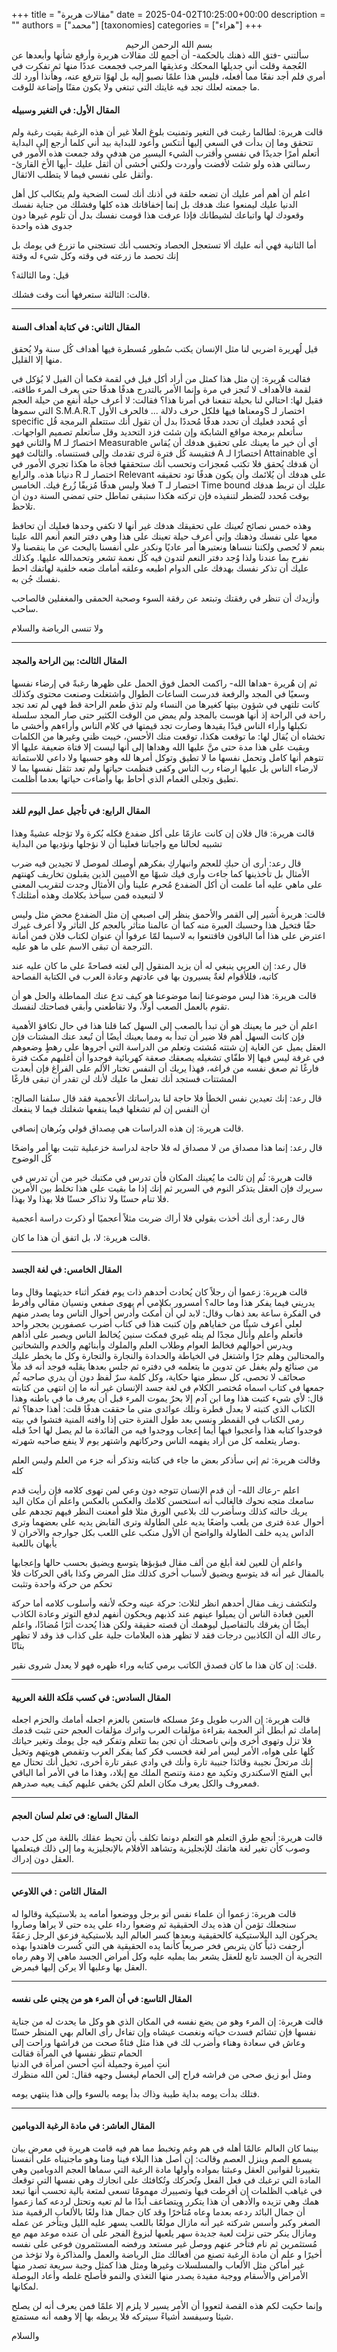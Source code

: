 
+++
title = "مقالات هريرة"
date = 2025-04-02T10:25:00+00:00
description = ""
authors = ["محمد"]
[taxonomies]
categories = ["هراء"]
+++
<div style="text-align:center">بسم الله الرحمن الرحيم</div>
سألتني -فتق الله ذهنك بالحكمة- أن أجمع لك مقالات هريرة وأرفع شأنها وأبعدها عن العُجمة وقلت أني جديلها المحكك وعذيقها المرجب فجمعت عددًا منها ثم تفكرت في أمري فلم أجد نفعًا مما أفعله، فليس هذا علمًا نصبو إليه بل لهوًا نترفع عنه، وهأنذا أورد لك ما جمعته لعلك تجد فيه غايتك التي تبتغي ولا يكون مقتًا وإضاعة للوقت. 

#### المقال الأول: في التغير وسبيله

قالت هريرة: لطالما رغبت في التغير وتمنيت بلوغ العلا غير أن هذه الرغبة بقيت رغبة ولم تتحقق وما إن بدأت في السعي إليها أنتكس وأعود للبداية بيد أني كلما أرجع إلى البداية أتعلم أمرًا جديدًا في نفسي وأقترب الشيء اليسير من هدفي وقد جمعت هذه الأمور في رسالتي هذه ولو شئت لأفضت وأوردت ولكني أخشى أن أثقل عليك -أيها الأخ القارئ- وأثقل على نفسي فيما لا يتطلب الاثقال.

اعلم أن أهم أمر عليك أن تضعه حلقة في أذنك أنك لست الضحية ولم يتكالب كل أهل الدنيا عليك ليمنعوا عنك هدفك بل إنما إخفاقاتك هذه كلها وفشلك من جناية نفسك وقعودك لها واتباعك لشيطانك فإذا عرفت هذا قومت نفسك بدل أن تلوم غيرها دون جدوى هذه واحدة

أما الثانية فهي أنه عليك ألا تستعجل الحصاد وتحسب أنك تستجني ما تزرع في يومك بل إنك تحصد ما زرعته في وقته وكل شيء له وقتة

قيل: وما الثالثة؟

قالت: الثالثة ستعرفها أنت وقت فشلك.

---

#### المقال الثاني: في كتابة أهداف السنة

قيل لُهريرة اضربي لنا مثل الإنسان يكتب سُطور مُسطرة فيها أهداف كُل سنة ولا يُحقق منها إلا القليل.

فقالت هُريرة: إن مثل هذا كمثل من أراد أكل فيل في لقمة فكما أن الفيل لا يُؤكل في لقمة فالأهداف لا تُنجز في مرة وإنما الأمر بالتدرج هدفًا هدفًا حتى يعرف المرء طاقته. 
فقيل لها: احتالي لنا بحيلة تنفعنا في أمرنا هذا؟
فقالت: لا أعرف حيلة أنفع من حيلة العجم التي سموها S.M.A.R.T ومعناها فيها فلكل حرف دلالة ... 
فالحرف الأولS اختصار لـ specific أي مُحدد فعليك أن تحدد هدفًا مُحددًا بدل أن تقول أنك ستتعلم البرمجة قُل سأتعلم برمجة مواقع الشابكة وإن شئت فزد التحديد وقل سأتعلم تصميم الواجهات. 
والثاني فهو M اختصارٌ لـ Measurable أي أن خير ما يعينك على تحقيق هدفك أن يُقاس فتقيسة كُل فترة لترى تقدمك وإلى فستنساه.
والثالث فهو A اختصارًا لـ Attainable أي أن هَدفك يُحقق فلا تكتب مُعجزات وتحسب أنك ستحققها فجأة ما هكذا تجري الأمور في دنيانا هذه. 
والرابع R اختصار لـ Relevant على هدفك أن يُلائمك وأن يكون هدفًا تود تحقيقه فعلا وليس هدفًا مُزيفًا زُرع فيك. 
الخامس T اختصار لـ Time bound عليك أن تربط هدفك بوقت مُحدد لتُضطر لتنفيذه فإن تركته هكذا ستبقى تماطل حتى تمضي السنة دون أن تلاحظ. 

وهذه خمس نصائح تُعينك على تحقيقك هدفك غير أنها لا تكفي وحدها فعليك أن تحافظ معها على نفسك وذهنك وإني أعرف حيلة تعينك على هذا وهي دفتر النعم أنعم الله علينا بنعم لا تُحصى ولكننا ننساها ونعتبرها أمر عاديًا ونكدر على أنفسنا بالبحث عن ما ينقصنا ولا نفرح بما عندنا ولذا وُجد دفتر النعم لتدون فيه كُل نعمة تشعر وتحمدالله عليها. 
وكذلك عليك أن تذكر نفسك بهدفك على الدوام اطبعه وعلقه أمامك ضعه خلفية لهاتفك احط نفسك جُن به. 

وأزيدك أن تنظر في رفقتك وتبتعد عن رفقة السوء وصحبة الحمقى والمغفلين فالصاحب ساحب. 

ولا تنسى الرياضة والسلام 

--- 
#### المقال الثالث: بين الراحة والمجد

ثم إن هُريرة -هداها الله- راكمت الحمل فوق الحمل على ظهرها رغبةً في إرضاء نفسها وسعيًا في المجد والرفعة فدرست الساعات الطوال واشتغلت وصنعت محتوى وكذلك كانت تلتهي في شؤون بيتها كغيرها من النساء  ولم تذق طعم الراحة قط فهي لم تعد تجد راحة في الراحة إذ أنها هوست بالمجد ولم يمض من الوقت الكثير حتى صار المجد سلسلة تكبلها وأراء الناس قيدًا يقيدها وصارت تجد قيمتها في كلام الناس وأراءهم وأخشى ما تخشاه أن يُقال لها: ما توقعت هكذا، توقعت منك الأحسن، خيبت ظني وغيرها من الكلمات وبقيت على هذا مدة حتى منَّ عليها الله وهداها إلى أنها ليست إلا فتاة ضعيفة عليها ألا تتوهم أنها كامل وتحمل نفسها ما لا تطيق وتوكل أمرها لله وهو حسبها ولا داعي للاستماتة لارضاء الناس بل عليها ارضاء رب الناس وكفى فنظمت حياتها ولم تعد تثقل نفسها بما لا تطيق وتجلى الغمام الذي أحاط بها وأضاءت حياتها بعدما أظلمت.

---
#### المقال الرابع: في تأجيل عمل اليوم للغد

قالت هريرة: قال فلان إن كانت عازمًا على أكل ضفدع فكله بُكرة ولا تؤجله عشيةً وهذا تشبيه لحالنا مع واجباتنا فعلينا أن لا نؤجلها ونؤديها من البداية 

قال رعد: أرى أن حبكِ للعجم وانبهاركِ بفكرهم أوصلك لموصل لا تجيدين فيه ضرب الأمثال بل تأخذينها كما جاءت وأرى فيك شبهًا مع الأميين الذين يقبلون تخاريف كهنتهم على ماهي عليه أما علمت أن أكل الضفدع مُحرم علينا وأن الأمثال وجدت لتقريب المعنى لا لتبعيده فمن سيأخذ بكلامك وهذه أمثلتك؟ 

قالت: هريرة أُشير إلى القمر والأحمق ينظر إلى اصبعي إن مثل الضفدع محض مثل وليس حقًا فتخيل هذا وحسبك العبرة منه كما أن عالمنا متأثر بالعجم كل التأثر ولا أعرف غيرك اعترض على هذا أما الباقون فاقتنعوا به لاسيما لمّا عرفوا أن عنوان لكتاب فلان فمن أمانة الترجمة أن تبقى الاسم على ما هو عليه. 

قال رعد: إن العربي ينبغي له أن يزيد المنقول إلى لغته فصاحةً على ما كان عليه عند كاتبه، فللأقوام لغةٌ يسيرون بها في عادتهم وعادة العرب في الكتابة الفصاحة 

قالت هريرة: هذا ليس موضوعنا إنما موضوعنا هو كيف تدع عنك المماطلة والحل هو أن تقوم بالعمل الصعب أولاً، ولا تقاطعني وأبقي فصاحتك لنفسك. 

اعلم أن خير ما يعينك هو أن تبدأ بالصعب إلى السهل كما قلنا هذا في حال تكافؤ الأهمية فإن كانت السهل أهم فلا ضير أن تبدأ به ومما يعينك أيضًا أن تُبعد عنك المشتات فإن العقل يميل عن الغاية إن شتته مُشتت وتعلم من الدراسة التي أجروها على رهطٍ وضعوهم في غرفة ليس فيها إلا طفّاي تشغيله يصعقك صعقة كهربائية فوجدوا أن أغلبهم مكث فترة فارغًا ثم صعق نفسه من فراغه، فهذا يريك أن النفس تختار الألم على الفراغ فإن أبعدت المشتتات فستجد أنك تفعل ما عليك لأنك لن تقدر أن تبقى فارغًا 

قال رعد: إنك تعيدين نفس الخطأ فلا حاجة لنا بدراساتك الأعجمية فقد قال سلفنا الصالح: أن النفس إن لم تشغلها فيما ينفعها شغلتك فيما لا ينفعك 

قالت هريرة: إن هذه الدراسات هي مِصداق قولي وبُرهان إنصافي.

قال رعد: إنما هذا مصداق من لا مصداق له فلا حاجة لدراسة خزعبلية تثبت بها أمر واضحًا كُل الوضوح 

قالت هريرة: ثُم إن ثالث ما يُعينك المكان فأن تدرس في مكتبك خير من أن تدرس في سريرك فإن العقل يتذكر النوم في السرير ثم إنك إذا ما بقيت على هذا تخلط بين الأمرين فلا تنام حسنًا ولا تذاكر حسنًا فلا بهذا ولا بهذا. 

قال رعد: أرى أنك أخذت بقولي فلا أراك ضربت مثلاً أعجميًا أو ذكرت دراسة أعجمية 

قالت هريرة: لا، بل اتفق أن هذا ما كان.

---
#### المقال الخامس: في لغة الجسد

قالت هريرة: زعموا أن رجلاً كان يُحادث أحدهم ذات يوم ففكر أثناء حديثهما وقال وما يدريني فيما يفكر هذا وما حاله؟ أمسرور بكلامي أم يهوى صفعي ونسيان مقالي وأفرط في الفكرة ساعة بعد ذهاب وقال: لابد لي أن أُمكث وأدرس أحوال الناس وما يصدر منهم لعلي أعرف شيئًا من خفاياهم وإن كتبت هذا في كتاب أضرب عصفورين بحجر واحد  فأتعلم وأُعلم وأنال مجدًا لم ينله غيري فمكث سنين يُخالط الناس ويصبر على أذاهم ويدرس أحوالهم فخالط العوام وطلاب العلم والملوك وأبنائهم والخدم والشحاتين والمحتالين وهلم جرًا واشتغل في  الخياطة والحدادة والنجارة والتجارة وكل ما يخطر عليك من صنائع ولم يغفل عن تدوين ما يتعلمه في دفتره ثم جلس بعدها يقلبه فوجد أنه قد ملأ صحائف لا تحصى، كل سطر منها حكاية، وكل كلمة سرٌ لُفظ دون أن يدري صاحبه ثُم جمعها في كتاب اسماه مُختصر الكلام في لغة جسد الإنسان غير أنه ما إن انتهى من كتابته قال: لأي شيء كتبت هذا وما ابن آدم إلا بحرٌ يموت المرء قبل أن يعرف ما في باطنه وهذا الكتاب الذي كتبته لا يعدل قطرة وتلك عوائدي متى ما حققت هدفًا قلت: أهذا حدها؟ ثم رمى الكتاب في القمطر ونسي بعد طول الفترة حتى إذا وافته المنية فتشوا في بيته فوجدوا كتابه هذا وأعجبوا فيها أيما إعجاب ووجدوا فيه من الفائدة ما لم يصل لها احدٌ قبله وصار يتعلمه كل من أراد يفهمه الناس وحركاتهم واشتهر يوم لا ينفع صاحبه شهرته.

وقالت هريرة: ثم إني سأذكر بعض ما جاء في كتابته وتذكر أنه جزء من العلم وليس العلم كله

اعلم -رعاك الله- أن قدم الإنسان تتوجه دون وعي لمن تهوى كلامه فإن رأيت قدم سامعك متجه نحوك فالغالب أنه استحسن كلامك والعكس بالعكس
    واعلم أن مكان اليد يريك حالته كذلك وسأضرب لك بلاعبي الورق مثلا فلو 
    أمعنت النظر فيهم تجدهم على أحوال عدة فترى من يلعب واضعًا يديه على الطاولة وترى القابض يديه على بعضهما وترى الداس يديه خلف الطاولة والواضح أن الأول منكب على اللعب بكل جوارجه والآخران لا يأبهان باللعبة 
	
واعلم أن للعين لغة أبلغ من ألف مقال فبؤبؤها يتوسع ويضيق بحسب حالها وإعجابها بالمقال غير أنه قد يتوسع ويضيق لأسباب أخرى كذلك مثل المرض وكذا باقي الحركات فلا تحكم من حركة واحدة وتثبت 

ولتكشف زيف مقال أحدهم انظر لثلاث: حركة عينه وحكه لأنفه وأسلوب كلامه 
أما حركة العين فعادة الناس أن يميلوا عينهم عند كذبهم ويحكون أنفهم لدفع التوتر وعادة الكاذب أيضًا أن يغرقك بالتفاصيل ليوهمك أن قصته حقيقة ولكن هذا يُحدث أثرًا مُضادًا، واعلم رعاك الله أن الكاذبين درجات فقد لا تظهر هذه العلامات جلية على كذاب فذ وقد لا تظهر بتاتًا 

قلت: إن كان هذا ما كان فصدق الكاتب برمي كتابه وراء ظهره فهو لا يعدل شروى نقير.

---
#### المقال السادس: في كسب مَلَكة اللغة العربية

قالت هريرة: إن الدرب طويل وعرٌ مسلكه فاستعن بالعزم اجعله أمامك والحزم اجعله إمامك ثم أبطل أثر العجمة بقراءة مؤلفات العرب واترك مؤلفات العجم حتى تثبت قدمك فلا تزل وتهوى أخرى وإني ناصحتك أن تجن بما تتعلم وتفكر فيه جل يومك وتغير حياتك كُلها على هواه، الأمر ليس أمر لغة فحسب فكر كما يفكر العرب وتقمص هويتهم وتخيل إنك مرتحلٌ نجيبة وقائدَا جنيبة تارة وأنك في وادي عبقر تارة أخرى، تخيل أنك تحتال مع أبي الفتح الاسكندري وتكيد مع دمنة وتنصح الملك مع إبلاد، وهذا ما في الأمر أما الباقي فمعروف والكل يعرف مكان العلم لكن يخفي عليهم كيف يعيه صدرهم.

---
#### المقال السابع: في تعلم لسان العجم 

قالت هريرة: أنجع طرق التعلم هو التعلم دونما تكلف بأن تحيط عقلك باللغة من كل حدب وصوب كأن تغير لغة هاتفك للإنجليزية وتشاهد الأفلام بالإنجليزية وما إلى ذلك فيتعلمها العقل دون إدراك.

---
#### المقال الثامن : في اللاوعي

قالت هريرة: زعموا أن علماء نفس أتو برجل ووضعوا أمامه يد بلاستيكية وقالوا له سنجعلك تؤمن أن هذه يدك الحقيقية ثم وضعوا رداء علي يده حتى لا يراها وصاروا يحركون اليد البلاستيكية كالحقيقية وبعدها كسر العالم اليد بلاستيكية فزعق الرجل زعقَةً أرجفت ذئباً كان يتربص فخر صريعاً كأنما يده الحقيقية هي التي كُسرت فاهتدوا بهذه التجرية أن الجسد تابع للعقل يشعر بما يمليه عليه وكل أمراض الجسد ماهي إلا وهم رماه العقل بها وعليها ألا يركن إليها فيمرض.

---
#### المقال التاسع: في أن المرء هو من يجني على نفسه

قالت هريرة: إن المرء وهو من يضع نفسه في المكان الذي هو وكل ما يحدث له من جناية نفسها فإن تشائم فسدت حياته ونغصت عيشاه وإن تفاءل رأى العالم بهي المنظر حسنًا وعاش في سعادة وهناء وأضرب لك في هذا مثل فتاةٌ صحت من فراشها وراحت إلى الحمام تنظر نفسها في المرآة فقالت  
أنتِ أميرة وجميلة أنتِ أحسن امرأة في الدنيا  
ومثل أبو زيق صحى من فراشه فراح إلى الحمام ليغسل وجهه فقال: لعن الله منظرك  
  
فتلك بدأت يومه بداية طيبة وذاك بدأ يومه بالسوء وإلى هذا ينتهي يومه.

---
#### المقال العاشر: في مادة الرغبة الدوبامين

بينما كان العالم عالمًا أهله في هم وغم وتخبط مما هم فيه قامت هريرة في معرض بيان يسمع الصم وينزل العصم وقالت: إن أصل هذا البلاء فينا ومنا وهو ماجنيناه على أنفسنا بتغييرنا لقوانين العقل وعبثنا بمواده وأولها مادة الرغبة التي سماها العجم الدوبامين وهي المادة التي ترغبك في فعل الفعل وتُحركك وتُكافئك على انجازك وهي نفسها التي توقعك في غياهب الظلمات إن أفرطت فيها وتصييرك مهمومًا تسعى لمتعة بالية تحسب أنها تبعد همك وهي تزيده والأدهى أن هذا يتكرر ويتضاعف أبدًا ما لم تعيه وتحتل لردعه كما زعموا أن جمال البائد ردعه بعدما وعاه مُتأخرًا وقد كان جمال هذا ولعًا بالألعاب الرقمية منذ الصغر وكبر وأسس شركته غير أنه مازال مولعًا باللعب يسهر عليه الليل ويتأخر عن عمله ومازال ينكر حتى نزلت لعبة جديدة سهر يلعبها لبزوغ الفجر على أن عنده موعد مهم مع مُستثمرين ثم نام فتأخر عنهم ووصل غير مستعد ورفضه المستثمرون فوعى على نفسه أخيرًا و علم أن مادة الرغبة تصنع من أفعالك مثل الرياضة والعمل والمذاكرة ولا تؤخذ من غير أماكن مثل الألعاب والمسلسلات وغيرها ومثل هذا كمثل وجبة سريعة تصدر منها الأمراض والأسقام ووجبة مفيدة يصدر منها التغذي والنمو فأصلح غلطه وأعاد البوصلة لمكانها.  
  
وإنما حكيت لكم هذه القصة لتعووا أن الأمر يسير لا يلزم إلا علمًا فمن يعرف أنه لن يصلح شيئا وسيفسد أشياءً سيتركه فلا يربطه بها إلا وهمه أنه مستمتع.


والسلام